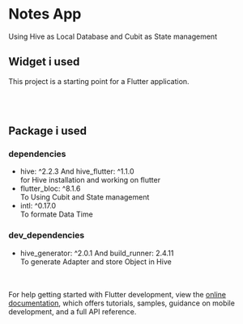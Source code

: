 # Notes App

Using Hive as Local Database and Cubit as State management

## Widget i used 

This project is a starting point for a Flutter application.


<br><br>
## Package i used

### dependencies

- hive: ^2.2.3 And hive_flutter: ^1.1.0
  <br> for Hive installation and working on flutter <br>
- flutter_bloc: ^8.1.6
  <br> To Using Cubit and State management <br>
- intl: ^0.17.0
  <br> To formate Data Time <br>

### dev_dependencies
 - hive_generator: ^2.0.1 And build_runner: 2.4.11
  <br> To generate Adapter and store Object in Hive <br>

<br><br>
For help getting started with Flutter development, view the
[online documentation](https://docs.flutter.dev/), which offers tutorials,
samples, guidance on mobile development, and a full API reference.
